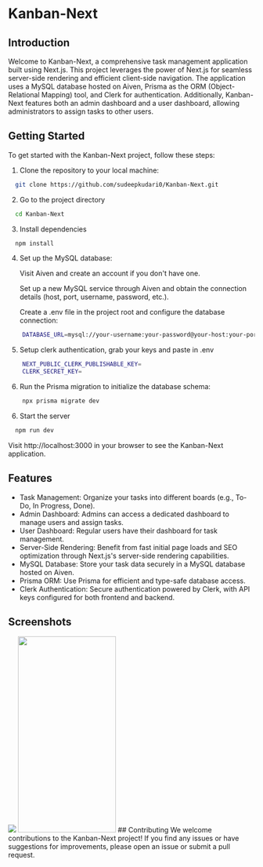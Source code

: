 
# Kanban-Next

## Introduction

Welcome to Kanban-Next, a comprehensive task management application built using Next.js. This project leverages the power of Next.js for seamless server-side rendering and efficient client-side navigation. The application uses a MySQL database hosted on Aiven, Prisma as the ORM (Object-Relational Mapping) tool, and Clerk for authentication. Additionally, Kanban-Next features both an admin dashboard and a user dashboard, allowing administrators to assign tasks to other users.

## Getting Started

To get started with the Kanban-Next project, follow these steps:

1. Clone the repository to your local machine:

```bash
  git clone https://github.com/sudeepkudari0/Kanban-Next.git
```

2. Go to the project directory

```bash
  cd Kanban-Next
```

3. Install dependencies

```bash
  npm install
```
4. Set up the MySQL database:

    Visit Aiven and create an account if you don't have one.

    Set up a new MySQL service through Aiven and obtain the connection details     (host, port, username, password, etc.).

    Create a .env file in the project root and configure the database connection:

```bash
    DATABASE_URL=mysql://your-username:your-password@your-host:your-port/your-database

```
5. Setup clerk authentication, grab your keys and paste in .env
```bash
    NEXT_PUBLIC_CLERK_PUBLISHABLE_KEY=
    CLERK_SECRET_KEY=
```
6. Run the Prisma migration to initialize the database schema:

```bash
    npx prisma migrate dev
```
6. Start the server

```bash
  npm run dev
```

Visit http://localhost:3000 in your browser to see the Kanban-Next application.


## Features
- Task Management: Organize your tasks into different boards (e.g., To-Do, In Progress, Done).
- Admin Dashboard: Admins can access a dedicated dashboard to manage users and assign tasks.
- User Dashboard: Regular users have their dashboard for task management.
- Server-Side Rendering: Benefit from fast initial page loads and SEO optimization through Next.js's server-side rendering capabilities.
- MySQL Database: Store your task data securely in a MySQL database hosted on Aiven.
- Prisma ORM: Use Prisma for efficient and type-safe database access.
- Clerk Authentication: Secure authentication powered by Clerk, with API keys configured for both frontend and backend.

## Screenshots
<img src="https://raw.github.com/sudeepkudari0/Kanban-Next/main/screenshots/web.png"/>
<img src="https://raw.github.com/sudeepkudari0/Kanban-Next/main/screenshots/mobile.png" height="400" width="200"/>
## Contributing
We welcome contributions to the Kanban-Next project! If you find any issues or have suggestions for improvements, please open an issue or submit a pull request.

